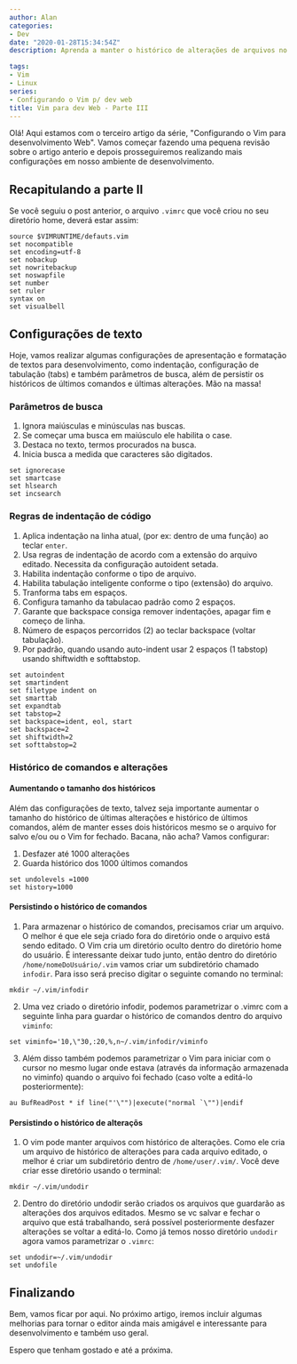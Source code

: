 ```yaml
---
author: Alan
categories:
- Dev
date: "2020-01-28T15:34:54Z"
description: Aprenda a manter o histórico de alterações de arquivos no Vim, mesmo fechando o editor. Saiba como parametrizar identação do código, numeração das linhas e muito mais.

tags:
- Vim
- Linux
series:
- Configurando o Vim p/ dev web
title: Vim para dev Web - Parte III
---
```


Olá! Aqui estamos com o terceiro artigo da série, "Configurando o Vim para desenvolvimento Web". Vamos começar fazendo uma pequena revisão sobre o artigo anterio e depois prosseguiremos realizando mais configurações em nosso ambiente de desenvolvimento.

## Recapitulando a parte II
Se você seguiu o post anterior, o arquivo `.vimrc` que você criou no seu diretório home, deverá estar assim:

```
source $VIMRUNTIME/defauts.vim
set nocompatible
set encoding=utf-8
set nobackup
set nowritebackup
set noswapfile
set number
set ruler
syntax on
set visualbell
```

## Configurações de texto
Hoje, vamos realizar algumas configurações de apresentação e formatação de textos para
desenvolvimento, como indentação, configuração de tabulação (tabs) e também parâmetros de
busca, além de persistir os históricos de últimos comandos e últimas alterações. Mão na massa!

### Parâmetros de busca

1. Ignora maiúsculas e minúsculas nas buscas.
2. Se começar uma busca em maiúsculo ele habilita o case.
3. Destaca no texto, termos procurados na busca.
4. Inicia busca a medida que caracteres são digitados.

```
set ignorecase
set smartcase
set hlsearch
set incsearch
```

### Regras de indentação de código

1. Aplica indentação na linha atual, (por ex: dentro de uma função) ao teclar `enter`.
2. Usa regras de indentação de acordo com a extensão do arquivo editado. Necessita da configuração autoident setada.
3. Habilita indentação conforme o tipo de arquivo.
4. Habilita tabulação inteligente conforme o tipo (extensão) do arquivo.
5. Tranforma tabs em espaços.
6. Configura tamanho da tabulacao padrão como 2 espaços.
7. Garante que backspace consiga remover indentações, apagar fim e começo de linha.
8. Número de espaços percorridos (2) ao teclar backspace (voltar tabulação).
9. Por padrão, quando usando auto-indent usar 2 espaços (1 tabstop) usando shiftwidth e
   softtabstop.
```
set autoindent
set smartindent
set filetype indent on
set smarttab
set expandtab
set tabstop=2
set backspace=ident, eol, start
set backspace=2
set shiftwidth=2
set softtabstop=2
```

### Histórico de comandos e alterações

#### Aumentando o tamanho dos históricos

Além das configurações de texto, talvez seja importante aumentar o tamanho do histórico de
últimas alterações e histórico de últimos comandos, além de manter esses dois históricos mesmo
se o arquivo for salvo e/ou ou o Vim for fechado. Bacana, não acha? Vamos configurar:

1. Desfazer até 1000 alterações
2. Guarda histórico dos 1000 últimos comandos
```
set undolevels =1000
set history=1000
```

#### Persistindo o histórico de comandos

1. Para armazenar o histórico de comandos, precisamos criar um arquivo. O melhor é que ele
   seja criado fora do diretório onde o arquivo está sendo editado. O Vim cria um diretório oculto dentro do diretório home do usuário. É interessante deixar tudo junto, então dentro do diretório `/home/nomeDoUsuário/.vim` vamos criar um subdiretório chamado `infodir`. Para isso será preciso digitar o seguinte comando no terminal:
```
mkdir ~/.vim/infodir
```
2. Uma vez criado o diretório infodir, podemos parametrizar o .vimrc com a seguinte linha para guardar o histórico de comandos dentro do arquivo `viminfo`:
```
set viminfo='10,\"30,:20,%,n~/.vim/infodir/viminfo
```
3. Além disso também podemos parametrizar o Vim para iniciar com o cursor no mesmo lugar onde estava (através da informação armazenada no viminfo) quando o arquivo foi fechado (caso volte a editá-lo posteriormente):
```
au BufReadPost * if line("'\"")|execute("normal `\"")|endif
```

#### Persistindo o histórico de alteraçõs

1. O vim pode manter arquivos com histórico de alterações. Como ele cria um arquivo de histórico de alterações para cada arquivo editado, o melhor é criar um subdiretório dentro de `/home/user/.vim/`. Você deve criar esse diretório usando o terminal:
```
mkdir ~/.vim/undodir
```
2. Dentro do diretório undodir serão criados os arquivos que guardarão as alterações dos arquivos editados. Mesmo se vc salvar e fechar o arquivo que está trabalhando, será possível posteriormente desfazer alterações se voltar a editá-lo. Como já temos nosso diretório `undodir` agora vamos parametrizar o `.vimrc`:
```
set undodir=~/.vim/undodir
set undofile
```

## Finalizando

Bem, vamos ficar por aqui. No próximo artigo, iremos incluir algumas melhorias para tornar o editor ainda mais amigável e interessante para desenvolvimento e também uso geral.

Espero que tenham gostado e até a próxima.
